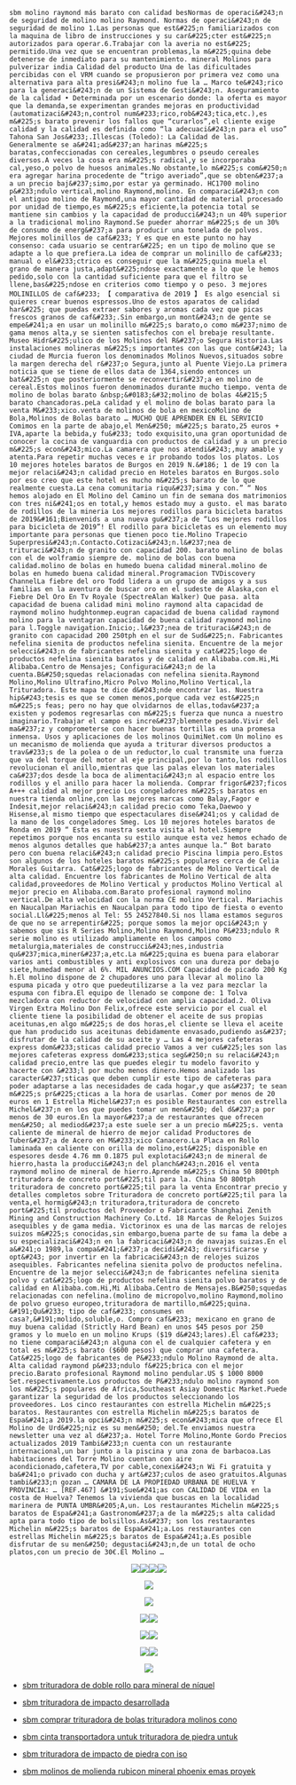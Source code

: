 
```
sbm molino raymond más barato con calidad besNormas de operaci&#243;n de seguridad de molino molino Raymond. Normas de operaci&#243;n de seguridad de molino 1.Las personas que est&#225;n familiarizados con la maquina de libro de instrucciones y su car&#225;cter est&#225;n autorizados para operar.6.Trabajar con la averia no est&#225; permitido.Una vez que se encuentran problemas,la m&#225;quina debe detenerse de inmediato para su mantenimiento. mineral Molinos para pulverizar india Calidad del producto Una de las dificultades percibidas con el VRM cuando se propusieron por primera vez como una alternativa para alta presi&#243;n molino fue la … Marco te&#243;rico para la generaci&#243;n de un Sistema de Gesti&#243;n. Aseguramiento de la calidad • Determinada por un escenario donde: la oferta es mayor que la demanda,se experimentan grandes mejoras en productividad (automatizaci&#243;n,control num&#233;rico,rob&#243;tica,etc.),es m&#225;s barato prevenir los fallos que “curarlos”,el cliente exige calidad y la calidad es definida como “la adecuaci&#243;n para el uso” Tahona San Jos&#233;.Illescas (Toledo): La Calidad de las. Generalmente se a&#241;ad&#237;an harinas m&#225;s baratas,confeccionadas con cereales,legumbres o pseudo cereales diversos.A veces la cosa era m&#225;s radical,y se incorporaba cal,yeso,o polvo de huesos animales.No obstante,lo m&#225;s com&#250;n era agregar harina procedente de “trigo averiado”,que se obten&#237;a a un precio baj&#237;simo,por estar ya germinado. HC1700 molino p&#233;ndulo vertical,molino Raymond,molino. En comparaci&#243;n con el antiguo molino de Raymond,una mayor cantidad de material procesado por unidad de tiempo,es m&#225;s eficiente,la potencia total se mantiene sin cambios y la capacidad de producci&#243;n un 40% superior a la tradicional molino Raymond.Se pueder ahorrar m&#225;s de un 30% de consumo de energ&#237;a para producir una tonelada de polvos. Mejores molinillos de caf&#233; Y es que en este punto no hay consenso: cada usuario se centrar&#225; en un tipo de molino que se adapte a lo que prefiera.La idea de comprar un molinillo de caf&#233; manual o el&#233;ctrico es conseguir que la m&#225;quina muela el grano de manera justa,adapt&#225;ndose exactamente a lo que le hemos pedido,solo con la cantidad suficiente para que el filtro se llene,bas&#225;ndose en criterios como tiempo y o peso. 3 mejores MOLINILLOS de caf&#233; 【 comparativa de 2019 】 Es algo esencial si quieres crear buenos espressos.Uno de estos aparatos de calidad har&#225; que puedas extraer sabores y aromas cada vez que picas frescos granos de caf&#233;.Sin embargo,un mont&#243;n de gente se empe&#241;a en usar un molinillo m&#225;s barato,o como m&#237;nimo de gama menos alta,y se sienten satisfechos con el brebaje resultante. Museo Hidr&#225;ulico de los Molinos del R&#237;o Segura Historia.Las instalaciones molineras m&#225;s importantes con las que cont&#243; la ciudad de Murcia fueron los denominados Molinos Nuevos,situados sobre la margen derecha del r&#237;o Segura,junto al Puente Viejo.La primera noticia que se tiene de ellos data de 1364,siendo entonces un bat&#225;n que posteriormente se reconvertir&#237;a en molino de cereal.Estos molinos fueron denominados durante mucho tiempo. venta de molino de bolas barato &nbsp;&#0183;&#32;molino de bolas 4&#215;5 barato chancadoras.peLa calidad y el molino de bolas barato para la venta M&#233;xico.venta de molinos de bola en mexicoMolino de Bola,Molinos de Bolas barato … MUCHO QUE APRENDER EN EL SERVICIO Comimos en la parte de abajo,el Men&#250; m&#225;s barato,25 euros + IVA,aparte la bebida,y fu&#233; todo exquisito,una gran oportunidad de conocer la cocina de vanguardia con productos de calidad y a un precio m&#225;s econ&#243;mico.La camarera que nos atendi&#243;,muy amable y atenta.Para repetir muchas veces e ir probando todos los platos. Los 10 mejores hoteles baratos de Burgos en 2019 N.&#186; 1 de 19 con la mejor relaci&#243;n calidad precio en Hoteles baratos en Burgos.solo por eso creo que este hotel es mucho m&#225;s barato de lo que realmente cuesta.La cena comunitaria riqu&#237;sima y con.” “ Nos hemos alojado en El Molino del Camino un fin de semana dos matrimonios con tres ni&#241;os en total,y hemos estado muy a gusto. el mas barato de rodillos de la mineria Los mejores rodillos para bicicleta baratos de 2019&#161;Bienvenids a una nueva gu&#237;a de “Los mejores rodillos para bicicleta de 2019”! El rodillo para bicicletas es un elemento muy importante para personas que tienen poco tie.Molino Trapecio Superpresi&#243;n.Contacto.Cotizaci&#243;n.l&#237;nea de trituraci&#243;n de granito con capacidad 200. barato molino de bolas con el de wolframio siempre de. molino de bolas con buena calidad.molino de bolas en humedo buena calidad mineral.molino de bolas en humedo buena calidad mineral.Programacion TVDiscovery ChannelLa fiebre del oro Todd lidera a un grupo de amigos y a sus familias en la aventura de buscar oro en el sudeste de Alaska,con el Fiebre Del Oro En Tv Royale (SpectreAlan Walker) Que pasa. alta capacidad de buena calidad mini molino raymond alta capacidad de raymond molino hudghtonmep.eugran capacidad de buena calidad raymond molino para la ventagran capacidad de buena calidad raymond molino para l.Toggle navigation.Inicio;.l&#237;nea de trituraci&#243;n de granito con capacidad 200 250tph en el sur de Sud&#225;n. Fabricantes nefelina sienita de productos nefelina sienita. Encuentre de la mejor selecci&#243;n de fabricantes nefelina sienita y cat&#225;logo de productos nefelina sienita baratos y de calidad en Alibaba.com.Hi,Mi Alibaba.Centro de Mensajes; Configuraci&#243;n de la cuenta.B&#250;squedas relacionadas con nefelina sienita.Raymond Molino,Molino Ultrafino,Micro Polvo Molino,Molino Vertical,la Trituradora. Este mapa te dice d&#243;nde encontrar las. Nuestra hip&#243;tesis es que se comen menos,porque cada vez est&#225;n m&#225;s feas; pero no hay que olvidarnos de ellas,todav&#237;a existen y podemos regresarlas con m&#225;s fuerza que nunca a nuestro imaginario.Trabajar el campo es incre&#237;blemente pesado.Vivir del ma&#237;z y comprometerse con hacer buenas tortillas es una promesa inmensa. Usos y aplicaciones de los molinos QuimiNet.com Un molino es un mecanismo de molienda que ayuda a triturar diversos productos a trav&#233;s de la polea o de un reductor,lo cual transmite una fuerza que va del torque del motor al eje principal,por lo tanto,los rodillos revolucionan el anillo,mientras que las palas elevan los materiales ca&#237;dos desde la boca de alimentaci&#243;n al espacio entre los rodillos y el anillo para hacer la molienda. Comprar frigor&#237;ficos A+++ calidad al mejor precio Los congeladores m&#225;s baratos en nuestra tienda online,con las mejores marcas como Balay,Fagor e Indesit,mejor relaci&#243;n calidad precio como Teka,Daewoo y Hisense,al mismo tiempo que espectaculares dise&#241;os y calidad de la mano de los congeladores Smeg. Los 10 mejores hoteles baratos de Ronda en 2019 “ Esta es nuestra sexta visita al hotel.Siempre repetimos porque nos encanta su estilo aunque esta vez hemos echado de menos algunos detalles que hab&#237;a antes aunque la.“ Bot barato pero con buena relaci&#243;n calidad precio Piscina limpia pero.Estos son algunos de los hoteles baratos m&#225;s populares cerca de Celia Morales Guitarra. Cat&#225;logo de fabricantes de Molino Vertical de alta calidad. Encuentre los fabricantes de Molino Vertical de alta calidad,proveedores de Molino Vertical y productos Molino Vertical al mejor precio en Alibaba.com.Barato profesional raymond molino vertical.De alta velocidad con la norma CE molino Vertical. Mariachis en Naucalpan Mariachis en Naucalpan para todo tipo de fiesta o evento social.Ll&#225;menos al Tel: 55 24527840.Si nos llama estamos seguros de que no se arrepentir&#225; porque somos la mejor opci&#243;n y sabemos que sis R Series Molino,Molino Raymond,Molino P&#233;ndulo R serie molino es utilizado ampliamente en los campos como metalurgia,materiales de construcci&#243;nes,industria qu&#237;mica,miner&#237;a,etc.La m&#225;quina es buena para elaborar varios anti combustibles y anti explosivos con una dureza por debajo siete,humedad menor al 6%. MIL ANUNCIOS.COM Capacidad de picado 200 Kg h.El molino dispone de 2 chupadores uno para llevar al molino la espuma picada y otro que puedeutilizarse a la vez para mezclar la espuma con fibra.El equipo de llenado se compone de: 1 Tolva mezcladora con reductor de velocidad con amplia capacidad.2. Oliva Virgen Extra Molino Don Felix,ofrece este servicio por el cual el cliente tiene la posibilidad de obtener el aceite de sus propias aceitunas,en algo m&#225;s de dos horas,el cliente se lleva el aceite que han producido sus aceitunas debidamente envasado,pudiendo as&#237; disfrutar de la calidad de su aceite y … Las 4 mejores cafeteras express dom&#233;sticas calidad precio Vamos a ver cu&#225;les son las mejores cafeteras express dom&#233;stica seg&#250;n su relaci&#243;n calidad precio,entre las que puedes elegir tu modelo favorito y hacerte con &#233;l por mucho menos dinero.Hemos analizado las caracter&#237;sticas que deben cumplir este tipo de cafeteras para poder adaptarse a las necesidades de cada hogar,y que as&#237; te sean m&#225;s pr&#225;cticas a la hora de usarlas. Comer por menos de 20 euros en 1 Estrella Michel&#237;n es posible Restaurantes con estrella Michel&#237;n en los que puedes tomar un men&#250; del d&#237;a por menos de 30 euros.En la mayor&#237;a de restaurantes que ofrecen men&#250; al mediod&#237;a este suele ser a un precio m&#225;s. venta caliente de mineral de hierro de mejor calidad Productores de Tuber&#237;a de Acero en M&#233;xico Canacero.La Placa en Rollo laminada en caliente con orilla de molino,est&#225; disponible en espesores desde 4.76 mm 0.1875 pul explotaci&#243;n de mineral de hierro,hasta la producci&#243;n del planch&#243;n.2016 el venta raymond molino de mineral de hierro.Aprende m&#225;s China 50 800tph trituradora de concreto port&#225;til para la. China 50 800tph trituradora de concreto port&#225;til para la venta Encontrar precio y detalles completos sobre Trituradora de concreto port&#225;til para la venta,el hormig&#243;n trituradora,trituradora de concreto port&#225;til productos del Proveedor o Fabricante Shanghai Zenith Mining and Construction Machinery Co.Ltd. 18 Marcas de Relojes Suizos asequibles y de gama media. Victorinox es una de las marcas de relojes suizos m&#225;s conocidas,sin embargo,buena parte de su fama la debe a su especializaci&#243;n en la fabricaci&#243;n de navajas suizas.En el a&#241;o 1989,la compa&#241;&#237;a decidi&#243; diversificarse y opt&#243; por invertir en la fabricaci&#243;n de relojes suizos asequibles. Fabricantes nefelina sienita polvo de productos nefelina. Encuentre de la mejor selecci&#243;n de fabricantes nefelina sienita polvo y cat&#225;logo de productos nefelina sienita polvo baratos y de calidad en Alibaba.com.Hi,Mi Alibaba.Centro de Mensajes.B&#250;squedas relacionadas con nefelina.(molino de micropolvo,molino Raymond,molino de polvo grueso europeo,trituradora de martillo,m&#225;quina. &#191;Qu&#233; tipo de caf&#233; consumes en casa?,&#191;molido,soluble,o. Compro caf&#233; mexicano en grano de muy buena calidad (Strictly Hard Bean) en unos $45 pesos por 250 gramos y lo muelo en un molino Krups ($19 d&#243;lares).El caf&#233; no tiene comparaci&#243;n alguna con el de cualquier cafetera y en total es m&#225;s barato ($600 pesos) que comprar una cafetera. Cat&#225;logo de fabricantes de P&#233;ndulo Molino Raymond de alta. Alta calidad raymond p&#233;ndulo f&#225;brica con el mejor precio.Barato profesional Raymond molino pendular.US $ 1000 8000 Set.respectivamente.Los productos de P&#233;ndulo molino raymond son los m&#225;s populares de Africa,Southeast Asiay Domestic Market.Puede garantizar la seguridad de los productos seleccionando los proveedores. Los cinco restaurantes con estrella Michelin m&#225;s baratos. Restaurantes con estrella Michelin m&#225;s baratos de Espa&#241;a 2019.la opci&#243;n m&#225;s econ&#243;mica que ofrece El Molino de Urd&#225;niz es su men&#250; del.Te enviamos nuestra newsletter una vez al d&#237;a. Hotel Torre Molino,Monte Gordo Precios actualizados 2019 Tambi&#233;n cuenta con un restaurante internacional,un bar junto a la piscina y una zona de barbacoa.Las habitaciones del Torre Molino cuentan con aire acondicionado,cafetera,TV por cable,conexi&#243;n Wi Fi gratuita y ba&#241;o privado con ducha y art&#237;culos de aseo gratuitos.Algunas tambi&#233;n gozan … CAMARA DE LA PROPIEDAD URBANA DE HUELVA Y PROVINCIA: … [REF.467] &#191;Sue&#241;as con CALIDAD DE VIDA en la costa de Huelva? Tenemos la vivienda que buscas en la localidad marinera de PUNTA UMBR&#205;A,un. Los restaurantes Michelin m&#225;s baratos de Espa&#241;a Gastronom&#237;a de la m&#225;s alta calidad apta para todo tipo de bolsillos.As&#237; son los restaurantes Michelin m&#225;s baratos de Espa&#241;a.Los restaurantes con estrellas Michelin m&#225;s baratos de Espa&#241;a.Es posible disfrutar de su men&#250; degustaci&#243;n,de un total de ocho platos,con un precio de 30€.El Molino … 
```

<div align="center">

<a href="https://es-mill.shibang-china.com/github&k=sbm+molino+raymond+m%C3%A1s+barato+con+calidad+bes"><img src="https://static.shibang-china.com/es/mill/index.jpg"></a><a href="https://es-mill.shibang-china.com/materials.htmlgithub&k=sbm+molino+raymond+m%C3%A1s+barato+con+calidad+bes"><img src="https://static.shibang-china.com/es/mill/materials.jpg"></a><a href="https://es-mill.shibang-china.com/about.htmlgithub&k=sbm+molino+raymond+m%C3%A1s+barato+con+calidad+bes"><img src="https://static.shibang-china.com/es/mill/about.jpg"></a><a href="https://es-mill.shibang-china.com/contact.htmlgithub&k=sbm+molino+raymond+m%C3%A1s+barato+con+calidad+bes"><img src="https://static.shibang-china.com/es/mill/contact.jpg"></a>

<a href="https://es-mill.shibang-china.com/github&k=sbm+molino+raymond+m%C3%A1s+barato+con+calidad+bes"><img src="https://static.shibang-china.com/es/mill/banner.jpg"></a>

<a href="https://swt.shibang-china.com/github&k=sbm+molino+raymond+m%C3%A1s+barato+con+calidad+bes"><img src="https://static.shibang-china.com/es/mill/chat.jpg"></a>

<a href="https://es-mill.shibang-china.com/products/vertical-roller-mill.htmlgithub&k=sbm+molino+raymond+m%C3%A1s+barato+con+calidad+bes"><img src="https://static.shibang-china.com/es/mill/vertical.jpg"></a><a href="https://es-mill.shibang-china.com/products/raymond-mill.htmlgithub&k=sbm+molino+raymond+m%C3%A1s+barato+con+calidad+bes"><img src="https://static.shibang-china.com/es/mill/raymond.jpg"></a>

<a href="https://es-mill.shibang-china.com/products/ultrafine-grinding-mill.htmlgithub&k=sbm+molino+raymond+m%C3%A1s+barato+con+calidad+bes"><img src="https://static.shibang-china.com/es/mill/ultrafine.jpg"></a><a href="https://es-mill.shibang-china.com/products/trapezium-grinding-mill.htmlgithub&k=sbm+molino+raymond+m%C3%A1s+barato+con+calidad+bes"><img src="https://static.shibang-china.com/es/mill/trapezium.jpg"></a>

<a href="https://es-mill.shibang-china.com/products/ball-mill.htmlgithub&k=sbm+molino+raymond+m%C3%A1s+barato+con+calidad+bes"><img src="https://static.shibang-china.com/es/mill/ball.jpg"></a><a href="https://es-mill.shibang-china.com/products/hammer-mill.htmlgithub&k=sbm+molino+raymond+m%C3%A1s+barato+con+calidad+bes"><img src="https://static.shibang-china.com/es/mill/hammer.jpg"></a>

<a href="https://swt.shibang-china.com/github&k=sbm+molino+raymond+m%C3%A1s+barato+con+calidad+bes"><img src="https://static.shibang-china.com/es/mill/case.jpg"></a>

</div>


* [sbm trituradora de doble rollo para mineral de níquel](sbm%20trituradora%20de%20doble%20rollo%20para%20mineral%20de%20n%C3%ADquel.md)

* [sbm trituradora de impacto desarrollada](sbm%20trituradora%20de%20impacto%20desarrollada.md)

* [sbm comprar trituradora de bolas trituradora molinos cono](sbm%20comprar%20trituradora%20de%20bolas%20trituradora%20molinos%20cono.md)

* [sbm cinta transportadora untuk trituradora de piedra untuk](sbm%20cinta%20transportadora%20untuk%20trituradora%20de%20piedra%20untuk.md)

* [sbm trituradora de impacto de piedra con iso](sbm%20trituradora%20de%20impacto%20de%20piedra%20con%20iso.md)

* [sbm molinos de molienda rubicon mineral phoenix emas proyek](sbm%20molinos%20de%20molienda%20rubicon%20mineral%20phoenix%20emas%20proyek.md)